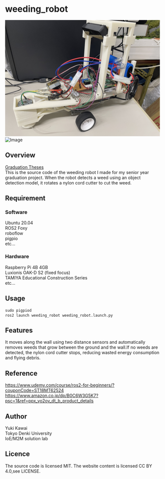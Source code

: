 # weeding_robot

![Image](image/weeding_robot.jpg)
![Image](https://github.com/kawai-yuuki/weeding_robot/blob/main/image/%E3%82%B9%E3%82%AF%E3%83%AA%E3%83%BC%E3%83%B3%E3%82%B7%E3%83%A7%E3%83%83%E3%83%88%202024-01-14%2019.51.26.png)

## Overview

[Graduation Theses](https://github.com/kawai-yuuki/weeding_robot/blob/main/GraduationTheses(Japanese).pdf)  
This is the source code of the weeding robot I made for my senior year graduation project. When the robot detects a weed using an object detection model, it rotates a nylon cord cutter to cut the weed.

## Requirement

### Software
Ubuntu 20.04  
ROS2 Foxy  
roboflow  
pigpio  
etc...

### Hardware
Raspberry Pi 4B 4GB  
Luxionis OAK-D S2 (fixed focus)  
TAMIYA Educational Construction Series  
etc...

## Usage
```
sudo pigpiod
ros2 launch weeding_robot weeding_robot.launch.py
```
## Features

It moves along the wall using two distance sensors and automatically removes weeds that grow between the ground and the wall.If no weeds are detected, the nylon cord cutter stops, reducing wasted energy consumption and flying debris.

## Reference

https://www.udemy.com/course/ros2-for-beginners/?couponCode=ST18MT62524  
https://www.amazon.co.jp/dp/B0C6W3G5K7?psc=1&ref=ppx_yo2ov_dt_b_product_details

## Author

Yuki Kawai  
Tokyo Denki University  
IoE/M2M solution lab

## Licence

The source code is licensed MIT. The website content is licensed CC BY 4.0,see LICENSE.
